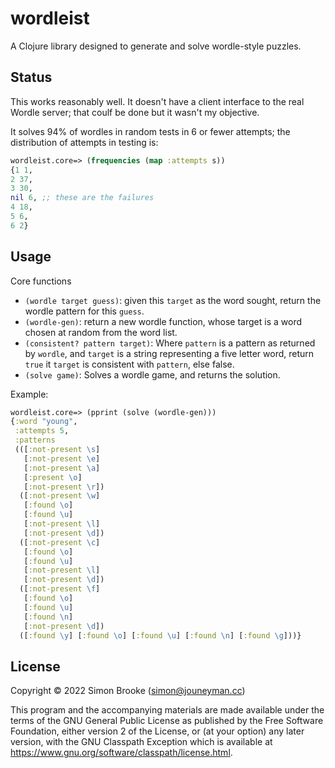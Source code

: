 # wordleist

A Clojure library designed to generate and solve wordle-style puzzles.

## Status

This works reasonably well. It doesn't have a client interface to the real Wordle server; that coulf be done but it wasn't my objective.

It solves 94% of wordles in random tests in 6 or fewer attempts; the distribution of attempts in testing is:

```clojure
wordleist.core=> (frequencies (map :attempts s))
{1 1, 
2 37, 
3 30, 
nil 6, ;; these are the failures
4 18, 
5 6, 
6 2}
```

## Usage

Core functions

* `(wordle target guess)`: given this `target` as the word sought, return the wordle pattern for this
  `guess`.
* `(wordle-gen)`: return a new wordle function, whose target is a word chosen at random from the word
  list.
* `(consistent? pattern target)`: Where `pattern` is a pattern as returned by `wordle`, and `target` is a
   string representing a five letter word, return `true` it `target` is
   consistent with `pattern`, else false.
* `(solve game)`: Solves a wordle game, and returns the solution.

Example:

```clojure
wordleist.core=> (pprint (solve (wordle-gen)))
{:word "young",
 :attempts 5,
 :patterns
 (([:not-present \s]
   [:not-present \e]
   [:not-present \a]
   [:present \o]
   [:not-present \r])
  ([:not-present \w]
   [:found \o]
   [:found \u]
   [:not-present \l]
   [:not-present \d])
  ([:not-present \c]
   [:found \o]
   [:found \u]
   [:not-present \l]
   [:not-present \d])
  ([:not-present \f]
   [:found \o]
   [:found \u]
   [:found \n]
   [:not-present \d])
  ([:found \y] [:found \o] [:found \u] [:found \n] [:found \g]))}
```

## License

Copyright © 2022 Simon Brooke (simon@jouneyman.cc)

This program and the accompanying materials are made available under the
terms of the GNU General Public License as published by
the Free Software Foundation, either version 2 of the License, or (at your
option) any later version, with the GNU Classpath Exception which is available
at https://www.gnu.org/software/classpath/license.html.
